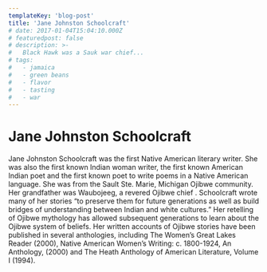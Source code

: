 ```yaml
---
templateKey: 'blog-post'
title: 'Jane Johnston Schoolcraft'
# date: 2017-01-04T15:04:10.000Z
# featuredpost: false
# description: >-
#   Black Hawk was a Sauk war chief...
# tags:
#   - jamaica
#   - green beans
#   - flavor
#   - tasting
#   - war
---
```


# Jane Johnston Schoolcraft

Jane Johnston Schoolcraft was the first Native American literary writer. She was also the first known Indian woman writer, the first known American Indian poet and the first known poet to write poems in a Native American language. She was from the  Sault Ste. Marie, Michigan Ojibwe community. Her grandfather was Waubojeeg, a revered Ojibwe chief . Schoolcraft wrote many of her stories “to preserve them for future generations as well as build bridges of understanding between Indian and white cultures.” Her retelling of Ojibwe mythology has allowed subsequent generations to learn about the Ojibwe system of beliefs. Her written accounts of Ojibwe stories have been published in several anthologies, including The Women’s Great Lakes Reader (2000), Native American Women’s Writing: c. 1800-1924, An Anthology, (2000) and The Heath Anthology of American Literature, Volume I (1994).
